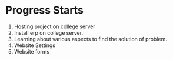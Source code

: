 # Progress Starts

1. Hosting project on college server
2. Install erp on college server.
3. Learning about various aspects to find the solution of problem.
4. Website Settings 
5. Website forms




